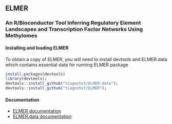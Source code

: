 ## ELMER
### An R/Bioconductor Tool Inferring Regulatory Element Landscapes and Transcription Factor Networks Using Methylomes

#### Installing and loading ELMER
To obtain a copy of ELMER, you will need to install devtools and ELMER.data which contains essential data for running ELMER package 

```r
install.packages(devtools)
library(devtools);
devtools::install_github("tiagochst/ELMER.data");
devtools::install_github("tiagochst/ELMER");
```

#### Documentation
* [ELMER documentation](https://tiagochst.github.io/ELMER/index.nb.html)
* [ELMER.data documentation](https://tiagochst.github.io/ELMER.data/index.nb.html)
